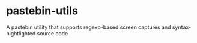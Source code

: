 # pastebin-utils
A pastebin utility that supports regexp-based screen captures and syntax-hightlighted source code
